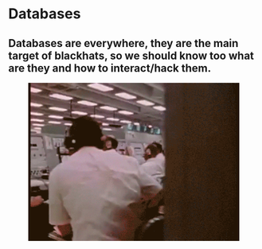 # Databases

## Databases are everywhere, they are the main target of blackhats, so we should know too what are they and how to interact/hack them.

<figure><img src="../../.gitbook/assets/databases2.gif" alt=""><figcaption></figcaption></figure>
